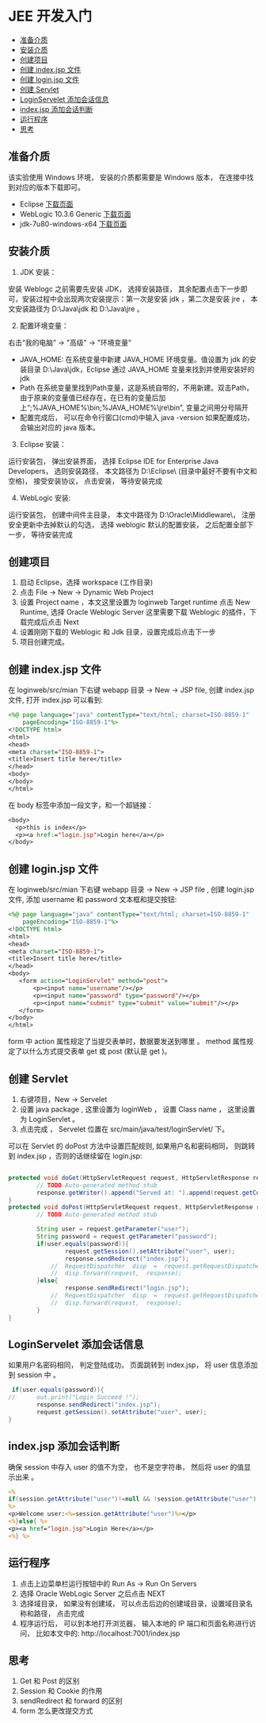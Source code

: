 # JEE 开发入门

- [准备介质](#准备介质)
- [安装介质](#安装介质)
- [创建项目](#创建项目)
- [创建 index.jsp 文件](#创建-indexjsp-文件)
- [创建 login.jsp 文件](#创建-loginjsp-文件)
- [创建 Servlet](#创建-servlet)
- [LoginServelet 添加会话信息](#loginservelet-添加会话信息)
- [index.jsp 添加会话判断](#indexjsp-添加会话判断)
- [运行程序](#运行程序)
- [思考](#思考)

## 准备介质

该实验使用 Windows 环境， 安装的介质都需要是 Windows 版本， 在连接中找到对应的版本下载即可。 

 * Eclipse [下载页面](https://www.eclipse.org/downloads/download.php?file=/technology/epp/downloads/release/2021-06/R/eclipse-jee-2021-06-R-win32-x86_64.zip)
* WebLogic 10.3.6 Generic [下载页面](http://www.oracle.com/technetwork/middleware/weblogic/downloads/wls-for-dev-1703574.html)
* jdk-7u80-windows-x64 [下载页面](https://www.oracle.com/java/technologies/javase/javase7-archive-downloads.html#jdk-7u80-oth-JPR)

## 安装介质

1. JDK 安装：

安装 Weblogc 之前需要先安装 JDK， 选择安装路径， 其余配置点击下一步即可，安装过程中会出现两次安装提示：第一次是安装 jdk ，第二次是安装 jre ， 本文安装路径为 D:\Java\jdk 和 D:\Java\jre 。

2. 配置环境变量：

右击“我的电脑” -> "高级" -> "环境变量"

* JAVA_HOME:
在系统变量中新建 JAVA_HOME 环境变量。值设置为 jdk 的安装目录 D:\Java\jdk，Eclipse 通过 JAVA_HOME 变量来找到并使用安装好的 jdk
* Path 
在系统变量里找到Path变量，这是系统自带的，不用新建。双击Path，由于原来的变量值已经存在，在已有的变量后加上“;%JAVA_HOME%\bin;%JAVA_HOME%\jre\bin”, 变量之间用分号隔开
* 配置完成后， 可以在命令行窗口(cmd)中输入 java -version 如果配置成功， 会输出对应的 java 版本。

3. Eclipse 安装：

运行安装包， 弹出安装界面， 选择 Eclipse IDE for Enterprise Java Developers， 选则安装路径， 本文路径为 D:\Eclipse\ (目录中最好不要有中文和空格)， 接受安装协议， 点击安装， 等待安装完成

4. WebLogic 安装:

运行安装包， 创建中间件主目录， 本文中路径为 D:\Oracle\Middleware\， 注册安全更新中去掉默认的勾选， 选择 weblogic 默认的配置安装， 之后配置全部下一步， 等待安装完成 

## 创建项目

1. 启动 Eclipse，选择 workspace (工作目录)
2. 点击 File -> New -> Dynamic Web Project
3. 设置 Project name ，本文这里设置为 loginweb
    Target runtime 点击 New Runtime, 选择 Oracle Weblogic Server 
    这里需要下载 Weblogic 的插件，下载完成后点击 Next 
4. 设置刚刚下载的 Weblogic 和 Jdk 目录，设置完成后点击下一步
5. 项目创建完成。

## 创建 index.jsp 文件

在 loginweb/src/mian 下右键 webapp 目录 -> New -> JSP file, 创建 index.jsp 文件, 打开 index.jsp 可以看到:

```jsp
<%@ page language="java" contentType="text/html; charset=ISO-8859-1"
    pageEncoding="ISO-8859-1"%>
<!DOCTYPE html>
<html>
<head>
<meta charset="ISO-8859-1">
<title>Insert title here</title>
</head>
<body>
</body>
</html>
```

在 body 标签中添加一段文字，和一个超链接：

```jsp
<body>
  <p>this is index</p>
  <p><a href:="login.jsp">Login here</a></p>
</body>
```

## 创建 login.jsp 文件

在 loginweb/src/mian 下右键 webapp 目录 -> New -> JSP file , 创建 login.jsp 文件, 添加 username 和 password 文本框和提交按钮:

```jsp
<%@ page language="java" contentType="text/html; charset=ISO-8859-1"
    pageEncoding="ISO-8859-1"%>
<!DOCTYPE html>
<html>
<head>
<meta charset="ISO-8859-1">
<title>Insert title here</title>
</head>
<body>
   <form action="LoginServlet" method="post">
	   <p><input name="username"/></p>
	   <p><input name="password" type="password"/></p>
	   <p><input name="submit" type="submit" value="submit"/></p>
   </form>
</body>
</html>
```

form 中 action 属性规定了当提交表单时，数据要发送到哪里 。 method 属性规定了以什么方式提交表单 get 或 post (默认是 get )。

## 创建 Servlet

1. 右键项目，New -> Servelet 
2. 设置 java package , 这里设置为 loginWeb ， 设置 Class name ， 这里设置为 LoginServlet 。
3. 点击完成 ， Servelet 位置在 src/main/java/test/loginServlet/ 下。

可以在 Servlet 的 doPost 方法中设置匹配规则, 如果用户名和密码相同， 则跳转到 index.jsp ，否则的话继续留在 login.jsp:

```java

protected void doGet(HttpServletRequest request, HttpServletResponse response) throws ServletException, IOException {
		// TODO Auto-generated method stub
		response.getWriter().append("Served at: ").append(request.getContextPath());
}
protected void doPost(HttpServletRequest request, HttpServletResponse response) throws ServletException, IOException {
		// TODO Auto-generated method stub

        String user = request.getParameter("user");
        String password = request.getParameter("password");
        if(user.equals(password)){
                request.getSession().setAttribute("user", user);
                response.sendRedirect("index.jsp");
            //  RequestDispatcher  disp  =  request.getRequestDispatcher("index.jsp");
            //  disp.forward(request,  response);
        }else{
                response.sendRedirect("login.jsp");
            //  RequestDispatcher  disp  =  request.getRequestDispatcher("login.jsp");
            //  disp.forward(request,  response);
        }
}
```

## LoginServelet 添加会话信息

如果用户名密码相同， 判定登陆成功， 页面跳转到 index.jsp， 将 user 信息添加到 session 中 。

```java
 if(user.equals(password)){
//      out.print("Login Succeed !");
        response.sendRedirect("index.jsp");
        request.getSession().setAttribute("user", user);
}
```

## index.jsp 添加会话判断

确保 session 中存入 user 的值不为空， 也不是空字符串， 然后将 user 的值显示出来 。 

```jsp
<% 
if(session.getAttribute("user")!=null && !session.getAttribute("user").equals("")){
%>
<p>Welcome user:<%=session.getAttribute("user")%></p>
<%}else{ %>
<p><a href="login.jsp">Login Here</a></p>
<%} %>
```

## 运行程序

1. 点击上边菜单栏运行按钮中的 Run As -> Run On Servers  
2. 选择 Oracle WebLogic Server 之后点击 NEXT 
3. 选择域目录， 如果没有创建域， 可以点击后边的创建域目录，设置域目录名称和路径， 点击完成
4. 程序运行后， 可以到本地打开浏览器， 输入本地的 IP 端口和页面名称进行访问， 比如本文中的: http://localhost:7001/index.jsp

## 思考

1. Get 和 Post 的区别
2. Session 和 Cookie 的作用
3. sendRedirect 和 forward 的区别
4. form 怎么更改提交方式